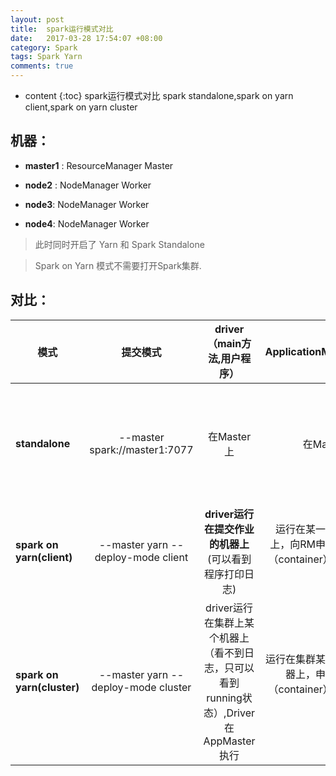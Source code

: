 ```yaml
---
layout: post
title:  spark运行模式对比
date:   2017-03-28 17:54:07 +08:00
category: Spark
tags: Spark Yarn
comments: true
---
```

* content
{:toc}
spark运行模式对比 spark standalone,spark on yarn client,spark on yarn cluster



## 机器： 



- **master1** : ResourceManager Master

- **node2** : NodeManager Worker

- **node3**: NodeManager Worker
 
- **node4**: NodeManager Worker 

> 此时同时开启了 Yarn 和 Spark Standalone

> Spark on Yarn 模式不需要打开Spark集群.

## 对比：

| 模式       |提交模式       | driver（main方法,用户程序）| ApplicationMaster         | ResourceManager   |NodeManager     | Master  | Worker|Container  | Executor  |
| --------- |:---------:|:---------:|----:| ----:|  ----:| ----:| ----:|  ----:|   ----:| 
| **standalone**| --master spark://master1:7077|在Master上 |在Master上 |无| 无|用户程序通过与Master节点交互，申请所需资源|Worker节点负责具体Executor的启动运行|无|运行在Work上，里面运行Task上,CoarseGrainedExecutorBackend进程|
| **spark on yarn(client)**|--master yarn --deploy-mode client | **driver运行在提交作业的机器上**(可以看到程序打印日志) | 运行在某一台机器上，向RM申请资源（container）,杀死任务| 管理资源，接受任务|根据RM命令，分配container|无|无|Container里面运行着Spark Executor|运行在Container里里面运行Task|
| **spark on yarn(cluster)**|--master yarn --deploy-mode cluster| driver运行在集群上某个机器上（看不到日志，只可以看到running状态）,Driver在AppMaster执行 | 运行在集群某一台机器上，申请资源（container）,杀死任务. | 管理资源，接受任务|根据RM命令，分配container|无|无|Container里面运行着Spark Executor|运行在Container里，里面运行Task|
